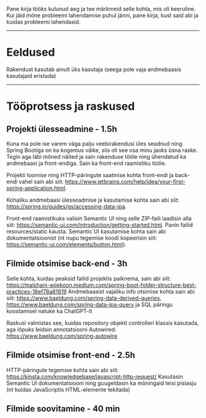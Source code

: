 Pane kirja tööks kulunud aeg ja tee märkmeid selle kohta, mis oli keeruline. Kui jäid mõne probleemi
lahendamise puhul jänni, pane kirja, kust said abi ja kuidas probleemi lahendasid.

-------
# Eeldused
Rakendust kasutab ainult üks kasutaja (seega pole vaja andmebaasis kasutajaid eristada)



------------------------
# Tööprotsess ja raskused

## Projekti ülesseadmine - 1.5h
Kuna ma pole ise varem väga palju veebirakendusi üles seadnud ning Spring Bootiga on ka kogemus väike, siis oli see osa minu jaoks üsna raske. Tegin aga läbi mõned näited ja sain rakenduse tööle ning ühendatud ka andmebaasi ja front-endiga. Sain ka front-end raamistiku tööle. 

Projekti loomise ning HTTP-päringute saatmise kohta front-endi ja back-endi vahel sain abi siit: https://www.jetbrains.com/help/idea/your-first-spring-application.html.

Kohaliku andmebaasi ülesseadmise ja kasutamise kohta sain abi siit: https://spring.io/guides/gs/accessing-data-jpa.

Front-end raamistikuks valisin Semantic UI ning selle ZIP-faili laadisin alla siit: https://semantic-ui.com/introduction/getting-started.html. Panin failid resources/static kausta. Semantic UI kasutamise kohta sain abi dokumentatsioonist (nt nupu tegemise koodi kopeerisin siit: https://semantic-ui.com/elements/button.html).


## Filmide otsimise back-end - 3h
Selle kohta, kuidas peaksid failid projektis paiknema, sain abi siit: https://malshani-wijekoon.medium.com/spring-boot-folder-structure-best-practices-18ef78a81819
Andmebaasist vajaliku info otsimise kohta sain abi siit: https://www.baeldung.com/spring-data-derived-queries, https://www.baeldung.com/spring-data-jpa-query ja SQL päringu koostamisel natuke ka ChatGPT-lt

Raskusi valmistas see, kuidas repository objekti controlleri klassis kasutada, aga lõpuks leidsin annotatsiooni Autowired: https://www.baeldung.com/spring-autowire

## Filmide otsimise front-end - 2.5h
HTTP-päringute tegemise kohta sain abi siit: https://kinsta.com/knowledgebase/javascript-http-request/
Kasutasin Semantic UI dokumentatsiooni ning guugeldasin ka mõningaid teisi pisiasju (nt kuidas JavaScriptis HTML-elemente tekitada)


## Filmide soovitamine - 40 min